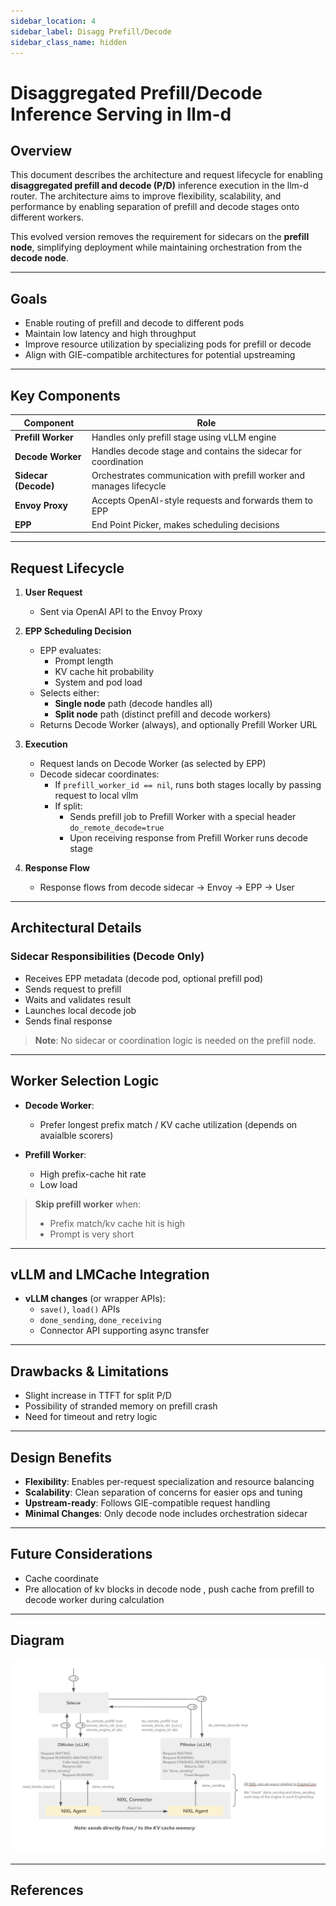 ```yaml
---
sidebar_location: 4
sidebar_label: Disagg Prefill/Decode
sidebar_class_name: hidden
---
```



# Disaggregated Prefill/Decode Inference Serving in llm-d

## Overview

This document describes the architecture and request lifecycle for enabling **disaggregated prefill and decode (P/D)** inference execution in the llm-d router. The architecture aims to improve flexibility, scalability, and performance by enabling separation of prefill and decode stages onto different workers.

This evolved version removes the requirement for sidecars on the **prefill node**, simplifying deployment while maintaining orchestration from the **decode node**.

---

## Goals

- Enable routing of prefill and decode to different pods
- Maintain low latency and high throughput
- Improve resource utilization by specializing pods for prefill or decode
- Align with GIE-compatible architectures for potential upstreaming

---

## Key Components

| Component            | Role                                                                 |
|----------------------|----------------------------------------------------------------------|
| **Prefill Worker**   | Handles only prefill stage using vLLM engine                         |
| **Decode Worker**    | Handles decode stage and contains the sidecar for coordination       |
| **Sidecar (Decode)** | Orchestrates communication with prefill worker and manages lifecycle |
| **Envoy Proxy**      | Accepts OpenAI-style requests and forwards them to EPP               |
| **EPP**              | End Point Picker, makes scheduling decisions                     |

---

## Request Lifecycle

1. **User Request**
   - Sent via OpenAI API to the Envoy Proxy

2. **EPP Scheduling Decision**
   - EPP evaluates:
     - Prompt length
     - KV cache hit probability
     - System and pod load
   - Selects either:
     - **Single node** path (decode handles all)
     - **Split node** path (distinct prefill and decode workers)
   - Returns Decode Worker (always), and optionally Prefill Worker URL

3. **Execution**
   - Request lands on Decode Worker (as selected by EPP)
   - Decode sidecar coordinates:
     - If `prefill_worker_id == nil`, runs both stages locally by passing request to local vllm
     - If split:
       - Sends prefill job to Prefill Worker with a special header `do_remote_decode=true`
       - Upon receiving response from Prefill Worker runs decode stage 

4. **Response Flow**
   - Response flows from decode sidecar → Envoy → EPP → User

---

## Architectural Details

### Sidecar Responsibilities (Decode Only)

- Receives EPP metadata (decode pod, optional prefill pod)
- Sends request to prefill
- Waits and validates result
- Launches local decode job
- Sends final response

> **Note**: No sidecar or coordination logic is needed on the prefill node.

---

## Worker Selection Logic

- **Decode Worker**:
  - Prefer longest prefix match / KV cache utilization (depends on avaialble scorers)

- **Prefill Worker**:
  - High prefix-cache hit rate
  - Low load

> **Skip prefill worker** when:
> - Prefix match/kv cache hit is high
> - Prompt is very short

---

## vLLM and LMCache Integration

- **vLLM changes** (or wrapper APIs):
  - `save()`, `load()` APIs
  - `done_sending`, `done_receiving`
  - Connector API supporting async transfer

---

## Drawbacks & Limitations

- Slight increase in TTFT for split P/D
- Possibility of stranded memory on prefill crash
- Need for timeout and retry logic

---

## Design Benefits

- **Flexibility**: Enables per-request specialization and resource balancing
- **Scalability**: Clean separation of concerns for easier ops and tuning
- **Upstream-ready**: Follows GIE-compatible request handling
- **Minimal Changes**: Only decode node includes orchestration sidecar

---

## Future Considerations

- Cache coordinate
- Pre allocation of kv blocks in decode node , push cache from prefill to decode worker during calculation

---

## Diagram 

![Disaggregated Prefill/Decode Architecture](../../assets/images/dp_architecture.png)

---

## References
